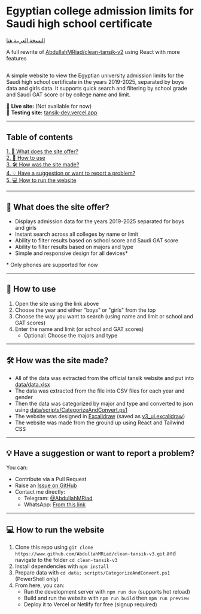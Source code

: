 # Egyptian college admission limits for Saudi high school certificate

[النسخة العربية هنا](/README.md)

A full rewrite of [AbdullahMRiad/clean-tansik-v2](https://www.github.com/AbdullahMRiad/clean-tansik-v2) using React with more features

##

A simple website to view the Egyptian university admission limits for the Saudi high school certificate in the years 2019-2025, separated by boys data and girls data. It supports quick search and filtering by school grade and Saudi GAT score or by college name and limit.

🔗 **Live site:** (Not available for now)\
🔗 **Testing site:** [tansik-dev.vercel.app](https://tansik-dev.vercel.app/)

---

## Table of contents

[1. 📌 What does the site offer?](#-what-does-the-site-offer)\
[2. 📱 How to use](#-how-to-use)\
[3. 🛠️ How was the site made?](#️-how-was-the-site-made)\
[4. 💡 Have a suggestion or want to report a problem?](#-have-a-suggestion-or-want-to-report-a-problem)\
[5. 💻 How to run the website](#-how-to-run-the-website)

---

## 📌 What does the site offer?

- Displays admission data for the years 2019-2025 separated for boys and girls
- Instant search across all colleges by name or limit
- Ability to filter results based on school score and Saudi GAT score
- Ability to filter results based on majors and type
- Simple and responsive design for all devices\*

\* Only phones are supported for now

---

## 📱 How to use

1. Open the site using the link above
2. Choose the year and either "boys" or "girls" from the top
3. Choose the way you want to search (using name and limit or school and GAT scores)
4. Enter the name and limit (or school and GAT scores)
    - Optional: Choose the majors and type

---

## 🛠️ How was the site made?

- All of the data was extracted from the official tansik website and put into [data/data.xlsx](/data/data.xlsx)
- The data was extracted from the file into CSV files for each year and gender
- Then the data was categorized by major and type and converted to json using [data/scripts/CategorizeAndConvert.ps1](/data/scripts/CategorizeAndConvert.ps1)
- The website was designed in [Excalidraw](https://www.excalidraw.com/) (saved as [v3_ui.excalidraw](/v3_ui.excalidraw))
- The website was made from the ground up using React and Tailwind CSS

---

## 💡 Have a suggestion or want to report a problem?

You can:

- Contribute via a Pull Request
- Raise an [Issue on GitHub](https://github.com/AbdullahMRiad/clean-tansik/issues/new)
- Contact me directly:
    - Telegram: [@AbdullahMRiad](https://t.me/AbdullahMRiad)
    - WhatsApp: [From this link](https://wa.me/966547332469)

---

## 💻 How to run the website

1. Clone this repo using `git clone https://www.github.com/AbdullahMRiad/clean-tansik-v3.git` and navigate to the folder `cd clean-tansik-v3`
2. Install dependencies with `npm install`
3. Prepare data with `cd data; scripts/CategorizeAndConvert.ps1` (PowerShell only)
4. From here, you can:
    - Run the development server with `npm run dev` (supports hot reload)
    - Build and run the website with `npm run build` then `npm run preview`
    - Deploy it to Vercel or Netlify for free (signup required)
